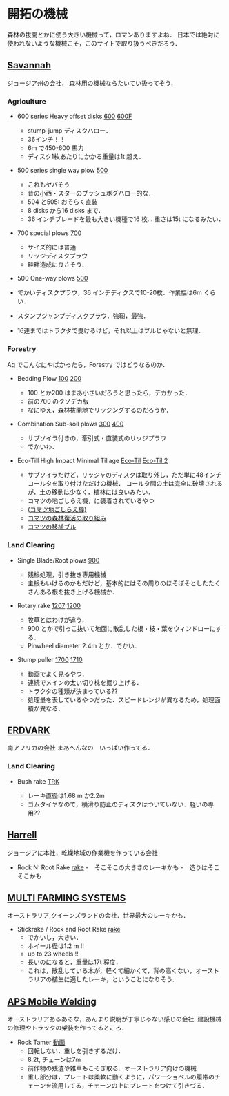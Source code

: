 # 開拓の機械
森林の抜開とかに使う大きい機械って，ロマンありますよね．
日本では絶対に使われないような機械こそ，このサイトで取り扱うべきだろう．

## [Savannah](https://savannahglobal.com/)
ジョージア州の会社．
森林用の機械ならたいてい扱ってそう．

### Agriculture
- 600 series Heavy offset disks
[600](./brochure/Magnum-600-Series.pdf)
[600F](./brochure/MAGNUM-600F-SERIES-FIXED-OFFSET-DISK-AUS.pdf)
    - stump-jump ディスクハロー．
    - 36インチ！！
    - 6m で450-600 馬力
    - ディスク1枚あたりにかかる重量は1t 超え．

- 500 series single way plow 
[500](./brochure/500-3pt.pdf)
    - これもヤバそう
    - 昔の小西・スターのブッシュボグハロー的な．
    - 504 と505: おそらく直装
    - 8 disks から16 disks まで．
    - 36 インチブレードを最も大きい機種で16 枚... 重さは15t になるみたい．

- 700 special plows 
[700](./brochure/700-Series.pdf)
    - サイズ的には普通
    - リッジディスクプラウ
    - 畦畔造成に良さそう．

- 500 One-way plows
[500](./brochure/500_plows.pdf)

- でかいディスクプラウ，36 インチディクスで10-20枚．作業幅は6m くらい．
- スタンプジャンプディスクプラウ．強靭，最強．
- 16連まではトラクタで曳けるけど，それ以上はブルじゃないと無理．

### Forestry
Ag でこんなにやばかったら，Forestry ではどうなるのか．
- Bedding Plow
[100](./brochure/MAGNUM-140-Rev-D.pdf)
[200](./brochure/200SeriesMountedBeddingPlow.pdf)
    - 100 とか200 はまあ小さいだろうと思ったら，デカかった．
    - 前の700 のクソデカ版
    - なにゆえ，森林抜開地でリッジングするのだろうか．

- Combination Sub-soil plows
[300](./brochure/300series.pdf)
[400](./brochure/400MountedRidegPlow.pdf)
    - サブソイラ付きの，牽引式・直装式のリッジプラウ
    - でかいわ．

- Eco-Till High Impact Minimal Tillage
[Eco-Til](./brochure/EcoTil.pdf)
[Eco-Til 2](./brochure/EcoTil2.pdf)

    - サブソイラだけど，リッジャのディスクは取り外し，ただ単に48インチコールタを取り付けただけの機械．
    コールタ間の土は完全に破壊されるが，土の移動は少なく，植林には良いみたい．
    - コマツの地ごしらえ機，に装着されているやつ
    - [(コマツ地ごしらえ機)](https://jifpro.or.jp/wp-content/uploads/2021/12/R03_tpps_seminar_3.pdf)
    - [コマツの森林復活の取り組み](https://www.komatsu.jp/ja/-/media/home/aboutus/brandcommunication/newspaper-1page/creating_value_together_1p.pdf?rev=265670148ee04ccf8af1f082e168b7bb&hash=AF9C72A24B9DA9E0B8F4D8E92DAA11C6)
    - [コマツの移植ブル](https://www.komatsu.jp/ja/-/media/home/aboutus/innovation/technology/techreport/2021/ja/174j06.pdf?rev=-1&hash=F9773FFAEEBACA6552D948F8D00E26F8)

### Land Clearing
- Single Blade/Root plows
[900](./brochure/SERIES-900-BLADE-PLOW-BROCHURE.pdf)
    - 残根処理，引き抜き専用機械
    - 主根もいけるのかもだけど，基本的にはその周りのほそぼそとしたたくさんある根を抜き上げる機械か．

- Rotary rake
[1207](./brochure/MODEL-1207-ROTARY-FINE-RAKE.pdf)
[1200](./brochure/MODEL-1200-RAKES-C.pdf)
    - 牧草とはわけが違う．
    - 900 とかで引っこ抜いて地面に散乱した根・枝・葉をウィンドローにする．
    - Pinwheel diameter 2.4m とか．でかい．

- Stump puller
[1700](./brochure/MODEL-1700-STUMP-PULLER-A.pdf)
[1710](./brochure/MODEL-1710-STUMP-PULLER-B.pdf)
    - 動画でよく見るやつ．
    - 連続でメインの太い切り株を掘り上げる．
    - トラクタの種類が決まっている??
    - 処理量を表しているやつだった．スピードレンジが異なるため，処理面積が異なる．


## [ERDVARK](https://www.erdvark.co.za/)
南アフリカの会社
まあへんなの　いっぱい作ってる． 
### Land Clearing
- Bush rake
[TRK](./brochure/TRK-Bush-Rake-3.pdf)

    - レーキ直径は1.68 m か2.2m 
    - ゴムタイヤなので，横滑り防止のディスクはついていない．軽いの専用??

## [Harrell](https://harrellag.com/)
ジョージアに本社，乾燥地域の作業機を作っている会社
- Rock N’ Root Rake
[rake](./brochure/HAP-Rock-N-Root-Rake-Flyer-Digital-v3.pdf)
    -　そこそこの大きさのレーキかも
    -　造りはそこそこかも

## [MULTI FARMING SYSTEMS](https://multifarmingsystems.com.au/)
オーストラリア,クイーンズランドの会社．世界最大のレーキかも．
- Stickrake / Rock and Root Rake
[rake](./brochure/18-Wheel-Rake-8.5-x-11-21-Sep-15.pdf)
    - でかいし，大きい．
    - ホイール径は1.2 m !! 
    - up to 23 wheels !!
    - 長いのになると，重量は17t 程度．
    - これは，散乱している木が，軽くて細かくて，背の高くない，オーストラリアの植生に適したレーキ，ということになりそう．

## [APS Mobile Welding](https://www.apsmobilewelding.com.au/)
オーストラリアあるあるな，あんまり説明が丁寧じゃない感じの会社. 
建設機械の修理やトラックの架装を作ってるところ．

- Rock Tamer
[動画](https://youtu.be/1K7aRf-9nMI?si=IJTc4RaNuYiChQQO)
    - 回転しない．重しを引きずるだけ． 
    - 8.2t, チェーンは7m 
    - 前作物の残渣や雑草もこそぎ取る．オーストラリア向けの機械
    - 重し部分は，プレートは柔軟に動くように，パワーショベルの履帯のチェーンを流用してる，チェーンの上にプレートをつけて引きづる．
